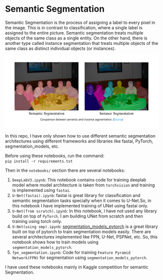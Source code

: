 # Semantic Segmentation
  Semantic Segmentation is the process of assigning a label to every pixel in the image. This is in contrast to classification, where a single label is assigned to the entire picture. Semantic segmentation treats multiple objects of the same class as a single entity. On the other hand, there is another type called instance segmentation that treats multiple objects of the same class as distinct individual objects (or instances).
  
![](imgs/sem_ins.png)
  
In this repo, I have only shown how to use different semantic segmentation architectures using different frameworks and libraries like fastai, PyTorch, segmentation_models, etc.

Before using these notebooks, run the command:                                                                                 
    ```pip install -r requirements.txt```
   
Then in the ```notebooks/``` section there are several notebooks:
  1. ```DeepLabV3.ipynb```: This notebook contains code for training deeplab model where model architecture is taken from ```torchvision``` and training is implemented using ```fastai```.
  2. ```U-Net(fastai).ipynb```: fastai is great library for classification and semantic segmentation tasks specially when it comes to U-Net.So, in this notebook I have implemented training of UNet using fastai only.
  3. ```U-Net(from scratch).ipynb```: In this notebook, I have not used any library build on top of ```PyTorch```. I am building UNet from scratch and then training using torch only.
  4. ```U-Net(using smp).ipynb```: [segmentation_models_pytorch](https://github.com/qubvel/segmentation_models.pytorch) is a great library built on top of pytorch to train segmentation models easily. There are several architectures implemented like FPN, U-Net, PSPNet, etc. So, this notebook shows how to train models using ```segmentation_models_pytorch```.
  5. ```fpn_segmentation.ipynb```: Code for training ```Feature Pyramid Network(FPN)``` for segmentation using ```segmentation_models_pytorch```.
  
  
I have used these notebooks mainly in Kaggle competition for semantic Segmentation.
